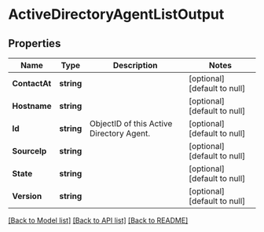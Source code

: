 # ActiveDirectoryAgentListOutput

## Properties
Name | Type | Description | Notes
------------ | ------------- | ------------- | -------------
**ContactAt** | **string** |  | [optional] [default to null]
**Hostname** | **string** |  | [optional] [default to null]
**Id** | **string** | ObjectID of this Active Directory Agent. | [optional] [default to null]
**SourceIp** | **string** |  | [optional] [default to null]
**State** | **string** |  | [optional] [default to null]
**Version** | **string** |  | [optional] [default to null]

[[Back to Model list]](../README.md#documentation-for-models) [[Back to API list]](../README.md#documentation-for-api-endpoints) [[Back to README]](../README.md)

